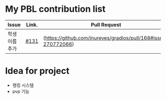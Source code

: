 My PBL contribution list
========================

| Issue                    | Link.   | Pull Request |
|--------------------------|---------|--------------|
|학생 이름 추가   | [#131](https://github.com/inureyes/gradios/issues/131#issue-433599520) | (https://github.com/inureyes/gradios/pull/168#issue-270772066)

Idea for project
================

 * 랭킹 시스템
 * pvp 기능